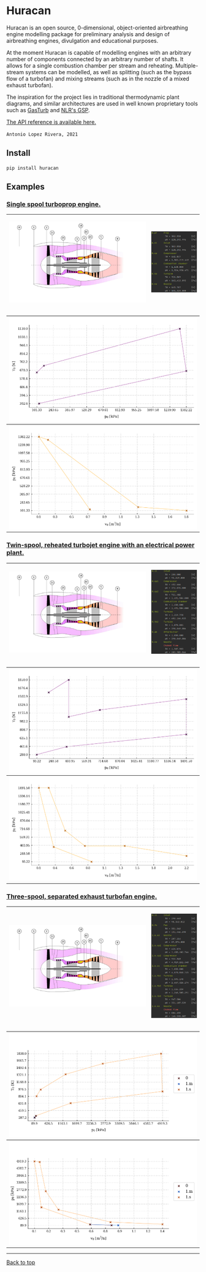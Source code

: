 # Huracan

Huracan is an open source, 0-dimensional, object-oriented airbreathing engine 
modelling package for preliminary analysis and design of airbreathing engines, 
divulgation and educational purposes.

At the moment Huracan is capable of modelling engines with an arbitrary number of 
components connected by an arbitrary number of shafts. It allows for a single 
combustion chamber per stream and reheating. Multiple-stream systems can be modelled, 
as well as splitting (such as the bypass flow of a turbofan) and mixing streams (such 
as in the nozzle of a mixed exhaust turbofan).

The inspiration for the project lies in traditional thermodynamic plant diagrams, 
and similar architectures are used in well known proprietary tools such as 
[GasTurb](https://www.gasturb.de/) and [NLR's GSP](https://www.gspteam.com/index.html).

[The API reference is available here.](https://huracan-docs.github.io/)

`Antonio Lopez Rivera, 2021`

## Install

    pip install huracan

## Examples

### [Single spool turboprop engine.](https://github.com/alopezrivera/huracan/blob/master/examples/turboprop/turboprop_1s-1s.py)

| <p align="left"><img width=600 src="docs/figures/diagram_turbofan.png" /></p> | <p align="right"><img width=200 src="docs/figures/log_turboprop.png" /></p> |
| --- | --- |

| ![alt text](docs/figures/Tp_turboprop.png "T-p plot") |
| --- |
| ![alt text](docs/figures/pV_turboprop.png "p-V plot") |

### [Twin-spool, reheated turbojet engine with an electrical power plant.](https://github.com/alopezrivera/huracan/blob/master/examples/turbojet/turbojet_1s-2s.py)

| <p align="left"><img width=600 src="docs/figures/diagram_turbofan.png" /></p> | <p align="right"><img width=200 src="docs/figures/log_turbojet.png" /></p> |
| --- | --- |

| ![alt text](docs/figures/Tp_turbojet.png "T-p plot") |
| --- |
| ![alt text](docs/figures/pV_turbojet.png "p-V plot") |

### [Three-spool, separated exhaust turbofan engine.](https://github.com/alopezrivera/huracan/blob/master/examples/turbofan/turbofan_2s-3s.py)

| <p align="left"><img width=600 src="docs/figures/diagram_turbofan.png" /></p> | <p align="right"><img width=200 src="docs/figures/log_turbofan.png" /></p> |
| --- | --- |

| ![alt text](docs/figures/Tp_turbofan.png "T-p plot") |
| --- |
| ![alt text](docs/figures/pV_turbofan.png "p-V plot") |

---
[Back to top](#huracan)
